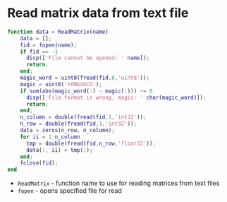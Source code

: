 # Read matrix data from text file

```matlab
function data = ReadMatrix(name)
    data = [];
    fid = fopen(name);
    if fid == -1
      disp(['File cannot be opened: ' name]);
      return;
    end;
    magic_word = uint8(fread(fid,8,'uint8'));
    magic = uint8('YANGVOCO');
    if sum(abs(magic_word(:) - magic(:))) ~= 0
      disp(['File format is wrong, magic: ' char(magic_word)]);
      return;
    end;
    n_column = double(fread(fid,1,'int32'));
    n_row = double(fread(fid,1,'int32'));
    data = zeros(n_row, n_column);
    for ii = 1:n_column
      tmp = double(fread(fid,n_row,'float32'));
      data(:, ii) = tmp(:);
    end;
    fclose(fid);
end
```

- `ReadMatrix` - function name to use for reading matrices from text files
- `fopen` - opens specified file for read


